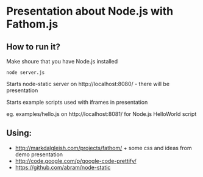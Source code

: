 Presentation about Node.js with Fathom.js
========================================


How to run it?
--------------

Make shoure that you have Node.js installed

```node server.js```

Starts node-static server on http://localhost:8080/ - there will be presentation

Starts example scripts used with iframes in presentation

eg. examples/hello.js on http://localhost:8081/ for Node.js HelloWorld script


Using:
------
- http://markdalgleish.com/projects/fathom/ + some css and ideas from demo presentation
- http://code.google.com/p/google-code-prettify/
- https://github.com/abram/node-static

